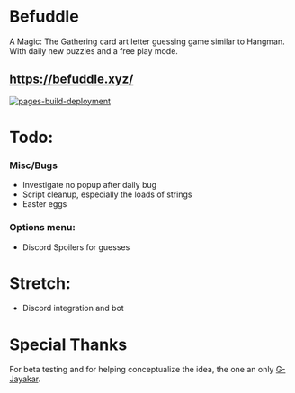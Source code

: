 # Befuddle
A Magic: The Gathering card art letter guessing game similar to Hangman. With daily new puzzles and a free play mode.

## https://befuddle.xyz/

[![pages-build-deployment](https://github.com/suitangi/Befuddle/actions/workflows/pages/pages-build-deployment/badge.svg)](https://github.com/suitangi/Befuddle/actions/workflows/pages/pages-build-deployment)

# Todo:

### Misc/Bugs
-   Investigate no popup after daily bug
-   Script cleanup, especially the loads of strings
-   Easter eggs

### Options menu:
-   Discord Spoilers for guesses

# Stretch:
-   Discord integration and bot

# Special Thanks
For beta testing and for helping conceptualize the idea, the one an only [G-Jayakar](https://github.com/G-Jayakar).
